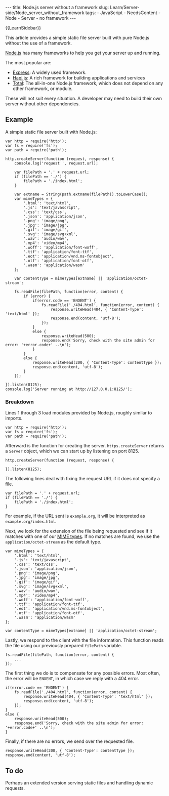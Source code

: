 --- title: Node.js server without a framework slug: Learn/Server-side/Node_server_without_framework tags: - JavaScript - NeedsContent - Node - Server - no framework ---

{{LearnSidebar}}

This article provides a simple static file server built with pure Node.js without the use of a framework.

[Node.js](https://nodejs.org/en/) has many frameworks to help you get your server up and running.

The most popular are:

- [Express](/en-US/docs/Learn/Server-side/Express_Nodejs): A widely used framework.
- [Hapi.js](https://hapijs.com/): A rich framework for building applications and services
- [Total](https://www.totaljs.com/): The all-in-one Node.js framework, which does not depend on any other framework, or module.

These will not suit every situation. A developer may need to build their own server without other dependencies.

## Example

A simple static file server built with Node.js:

    var http = require('http');
    var fs = require('fs');
    var path = require('path');

    http.createServer(function (request, response) {
        console.log('request ', request.url);

        var filePath = '.' + request.url;
        if (filePath == './') {
            filePath = './index.html';
        }

        var extname = String(path.extname(filePath)).toLowerCase();
        var mimeTypes = {
            '.html': 'text/html',
            '.js': 'text/javascript',
            '.css': 'text/css',
            '.json': 'application/json',
            '.png': 'image/png',
            '.jpg': 'image/jpg',
            '.gif': 'image/gif',
            '.svg': 'image/svg+xml',
            '.wav': 'audio/wav',
            '.mp4': 'video/mp4',
            '.woff': 'application/font-woff',
            '.ttf': 'application/font-ttf',
            '.eot': 'application/vnd.ms-fontobject',
            '.otf': 'application/font-otf',
            '.wasm': 'application/wasm'
        };

        var contentType = mimeTypes[extname] || 'application/octet-stream';

        fs.readFile(filePath, function(error, content) {
            if (error) {
                if(error.code == 'ENOENT') {
                    fs.readFile('./404.html', function(error, content) {
                        response.writeHead(404, { 'Content-Type': 'text/html' });
                        response.end(content, 'utf-8');
                    });
                }
                else {
                    response.writeHead(500);
                    response.end('Sorry, check with the site admin for error: '+error.code+' ..\n');
                }
            }
            else {
                response.writeHead(200, { 'Content-Type': contentType });
                response.end(content, 'utf-8');
            }
        });

    }).listen(8125);
    console.log('Server running at http://127.0.0.1:8125/');

### Breakdown

Lines 1 through 3 load modules provided by Node.js, roughly similar to imports.

    var http = require('http');
    var fs = require('fs');
    var path = require('path');

Afterward is the function for creating the server. `https.createServer` returns a `Server` object, which we can start up by listening on port 8125.

    http.createServer(function (request, response) {
        ...
    }).listen(8125);

The following lines deal with fixing the request URL if it does not specify a file.

    var filePath = '.' + request.url;
    if (filePath == './') {
        filePath = './index.html';
    }

For example, if the URL sent is `example.org`, it will be interpreted as `example.org/index.html`.

Next, we look for the extension of the file being requested and see if it matches with one of our [MIME types](/en-US/docs/Web/HTTP/Basics_of_HTTP/MIME_types). If no matches are found, we use the `application/octet-stream` as the default type.

    var mimeTypes = {
        '.html': 'text/html',
        '.js': 'text/javascript',
        '.css': 'text/css',
        '.json': 'application/json',
        '.png': 'image/png',
        '.jpg': 'image/jpg',
        '.gif': 'image/gif',
        '.svg': 'image/svg+xml',
        '.wav': 'audio/wav',
        '.mp4': 'video/mp4',
        '.woff': 'application/font-woff',
        '.ttf': 'application/font-ttf',
        '.eot': 'application/vnd.ms-fontobject',
        '.otf': 'application/font-otf',
        '.wasm': 'application/wasm'
    };

    var contentType = mimeTypes[extname] || 'application/octet-stream';

Lastly, we respond to the client with the file information. This function reads the file using our previously prepared `filePath` variable.

    fs.readFile(filePath, function(error, content) {
        ...
    });

The first thing we do is to compensate for any possible errors. Most often, the error will be `ENOENT`, in which case we reply with a 404 error.

    if(error.code == 'ENOENT') {
        fs.readFile('./404.html', function(error, content) {
            response.writeHead(404, { 'Content-Type': 'text/html' });
            response.end(content, 'utf-8');
        });
    }
    else {
        response.writeHead(500);
        response.end('Sorry, check with the site admin for error: '+error.code+' ..\n');
    }

Finally, if there are no errors, we send over the requested file.

    response.writeHead(200, { 'Content-Type': contentType });
    response.end(content, 'utf-8');

## To do

Perhaps an extended version serving static files and handling dynamic requests.
